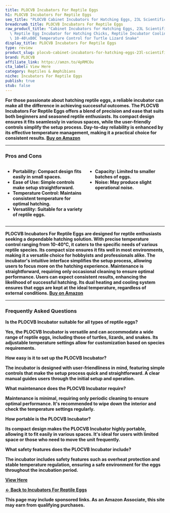 ```yaml
---
title: PLOCVB Incubators For Reptile Eggs
h1: PLOCVB Incubators For Reptile Eggs
seo_title: "PLOCVB Cabinet Incubators for Hatching Eggs, 23L Scientific\u2026"
breadcrumb_title: PLOCVB Incubators For Reptile Eggs
raw_product_title: "Cabinet Incubators for Hatching Eggs, 23L Scientific Lab Incubator\
  \ Reptile Egg Incubator for Hatching Chicks, Reptile Incubator Cooling and Heating\
  \ 10-40\xB0C Temperature Control for Turtle Lizard Snake"
display_title: PLOCVB Incubators For Reptile Eggs
type: review
product_slug: plocvb-cabinet-incubators-for-hatching-eggs-23l-scientific-lab-incubato-e137f011
brand: PLOCVB
affiliate_link: https://amzn.to/4pRMCOu
cta_label: View Here
category: Reptiles & Amphibians
niche: Incubators For Reptile Eggs
publish: true
stub: false
---
```


<div id="intro" class="full-width">
  <p><strong>For those passionate about hatching reptile eggs, a reliable incubator can make all the difference in achieving successful outcomes. The PLOCVB Incubators For Reptile Eggs offers a blend of precision and ease that suits both beginners and seasoned reptile enthusiasts. Its compact design ensures it fits seamlessly in various spaces, while the user-friendly controls simplify the setup process. Day-to-day reliability is enhanced by its effective temperature management, making it a practical choice for consistent results. <a href="https://amzn.to/4pRMCOu" rel="nofollow sponsored noopener" target="_blank"><strong>Buy on Amazon</strong></a></p>
</div>

<hr />
<h3 id="pros-cons">Pros and Cons</h3>
<div class="pc-grid" style="display:grid;grid-template-columns:1fr 1fr;gap:16px;">
  <ul>
    <li><strong>Portability:</strong> Compact design fits easily in small spaces.</li>
    <li><strong>Ease of Use:</strong> Simple controls make setup straightforward.</li>
    <li><strong>Temperature Control:</strong> Maintains consistent temperature for optimal hatching.</li>
    <li><strong>Versatility:</strong> Suitable for a variety of reptile eggs.</li>
  </ul>
  <ul>
    <li><strong>Capacity:</strong> Limited to smaller batches of eggs.</li>
    <li><strong>Noise:</strong> May produce slight operational noise.</li>
  </ul>
</div>
<hr />

<div class="full-width">
  <p>PLOCVB Incubators For Reptile Eggs are designed for reptile enthusiasts seeking a dependable hatching solution. With precise temperature control ranging from 10-40°C, it caters to the specific needs of various reptile species. Its compact size ensures it fits well in most environments, making it a versatile choice for hobbyists and professionals alike. The incubator's intuitive interface simplifies the setup process, allowing users to focus more on the hatching experience. Maintenance is straightforward, requiring only occasional cleaning to ensure optimal performance. Users can expect consistent results, enhancing the likelihood of successful hatching. Its dual heating and cooling system ensures that eggs are kept at the ideal temperature, regardless of external conditions. <a href="https://amzn.to/4pRMCOu" rel="nofollow sponsored noopener" target="_blank"><strong>Buy on Amazon</strong></a></p>
</div>

<hr />
<h3 id="faqs">Frequently Asked Questions</h3>

<p><strong>Is the PLOCVB Incubator suitable for all types of reptile eggs?</strong></p>
<p>Yes, the PLOCVB Incubator is versatile and can accommodate a wide range of reptile eggs, including those of turtles, lizards, and snakes. Its adjustable temperature settings allow for customization based on species requirements.</p>

<p><strong>How easy is it to set up the PLOCVB Incubator?</strong></p>
<p>The incubator is designed with user-friendliness in mind, featuring simple controls that make the setup process quick and straightforward. A clear manual guides users through the initial setup and operation.</p>

<p><strong>What maintenance does the PLOCVB Incubator require?</strong></p>
<p>Maintenance is minimal, requiring only periodic cleaning to ensure optimal performance. It's recommended to wipe down the interior and check the temperature settings regularly.</p>

<p><strong>How portable is the PLOCVB Incubator?</strong></p>
<p>Its compact design makes the PLOCVB Incubator highly portable, allowing it to fit easily in various spaces. It's ideal for users with limited space or those who need to move the unit frequently.</p>

<p><strong>What safety features does the PLOCVB Incubator include?</strong></p>
<p>The incubator includes safety features such as overheat protection and stable temperature regulation, ensuring a safe environment for the eggs throughout the incubation period.</p>
<p><a class="btn" href="https://amzn.to/4pRMCOu" target="_blank" rel="nofollow sponsored noopener">View Here</a></p>
<p><a href="/roundups/reptiles-amphibians/incubators-for-reptile-eggs/">← Back to Incubators For Reptile Eggs</a></p>
<aside class="disclosure">This page may include sponsored links. As an Amazon Associate, this site may earn from qualifying purchases.</aside>
